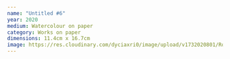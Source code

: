 ```yaml
---
name: "Untitled #6"
year: 2020
medium: Watercolour on paper
category: Works on paper
dimensions: 11.4cm x 16.7cm
image: https://res.cloudinary.com/dyciaxri0/image/upload/v1732020801/Rottweil/Heinemann_The_Innerworld_of_the_Outerworld_of_the_Innerworld_2021_17_HP_cr8quc.jpg
---
```

